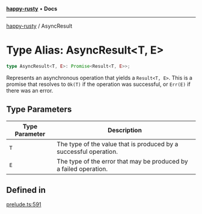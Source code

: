 [**happy-rusty**](../README.md) • **Docs**

***

[happy-rusty](../README.md) / AsyncResult

# Type Alias: AsyncResult\<T, E\>

```ts
type AsyncResult<T, E>: Promise<Result<T, E>>;
```

Represents an asynchronous operation that yields a `Result<T, E>`.
This is a promise that resolves to `Ok(T)` if the operation was successful, or `Err(E)` if there was an error.

## Type Parameters

| Type Parameter | Description |
| ------ | ------ |
| `T` | The type of the value that is produced by a successful operation. |
| `E` | The type of the error that may be produced by a failed operation. |

## Defined in

[prelude.ts:591](https://github.com/JiangJie/happy-rusty/blob/82bfb94138be23b97750c830432d7e013c0e5b80/src/enum/prelude.ts#L591)
